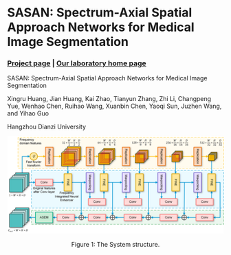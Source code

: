 # SASAN: Spectrum-Axial Spatial Approach Networks for Medical Image Segmentation

### [Project page](https://github.com/IIPL-HangzhouDianziUniversity/SASAN-pytorch) | [Our laboratory home page](https://github.com/IIPL-HangzhouDianziUniversity) 

SASAN: Spectrum-Axial Spatial Approach Networks for Medical Image Segmentation

Xingru Huang, Jian Huang, Kai Zhao, Tianyun Zhang, Zhi Li, Changpeng Yue, Wenhao Chen, Ruihao Wang, Xuanbin Chen, Yaoqi Sun, Juzhen Wang, and Yihao Guo

Hangzhou Dianzi University

<div align=center>
  <img src="https://github.com/IIPL-HangzhouDianziUniversity/SASAN-pytorch/blob/main/tables/SASAN.png">
</div>
<p align=center>
  Figure 1: The System structure.
</p>
